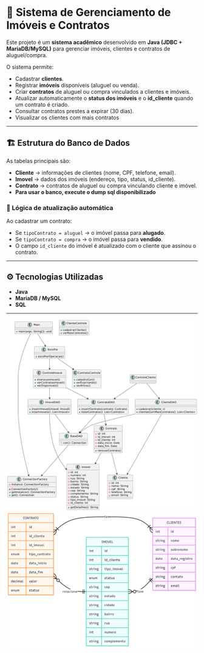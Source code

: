 # 📌 Sistema de Gerenciamento de Imóveis e Contratos  

Este projeto é um **sistema acadêmico** desenvolvido em **Java (JDBC + MariaDB/MySQL)** para gerenciar imóveis, clientes e contratos de aluguel/compra.  

O sistema permite:  
- Cadastrar **clientes**.  
- Registrar **imóveis** disponíveis (aluguel ou venda).  
- Criar **contratos** de aluguel ou compra vinculados a clientes e imóveis.  
- Atualizar automaticamente o **status dos imóveis** e o **id_cliente** quando um contrato é criado.  
- Consultar contratos prestes a expirar (30 dias).
- Visualizar os clientes com mais contratos

---

## 🏗️ Estrutura do Banco de Dados  

As tabelas principais são:  

- **Cliente** → informações de clientes (nome, CPF, telefone, email).  
- **Imovel** → dados dos imóveis (endereço, tipo, status, id_cliente).  
- **Contrato** → contratos de aluguel ou compra vinculando cliente e imóvel.
- **Para usar o banco, execute o dump sql disponibilizado**

### 🔄 Lógica de atualização automática  
Ao cadastrar um contrato:  
- Se `tipoContrato = aluguel` → o imóvel passa para **alugado**.  
- Se `tipoContrato = compra` → o imóvel passa para **vendido**.  
- O campo `id_cliente` do imóvel é atualizado com o cliente que assinou o contrato.  

---

## ⚙️ Tecnologias Utilizadas  

- **Java**
- **MariaDB / MySQL**  
- **SQL**  
---
![Diagrama de classe](diagramaClasse.png)
![Diagrama de MER](DiagramaMER.png)
